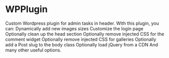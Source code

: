 # WPPlugin
Custom Wordpress plugin for admin tasks in header.
With this plugin, you can: 
Dynamically add new images sizes
Customize the login page
Optionally clean up the head section
Optionally remove injected CSS for the comment widget
Optionally remove injected CSS for galleries
Optionally add a Post slug to the body class
Optionally load jQuery from a CDN
And many other useful options.
